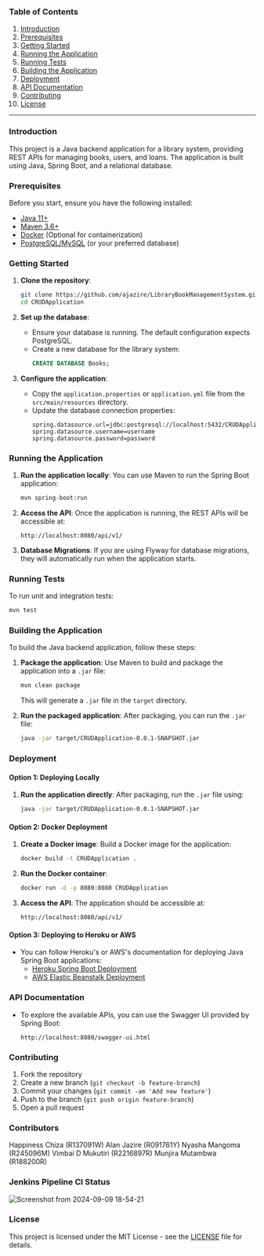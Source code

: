 ### Table of Contents
1. [Introduction](#introduction)
2. [Prerequisites](#prerequisites)
3. [Getting Started](#getting-started)
4. [Running the Application](#running-the-application)
5. [Running Tests](#running-tests)
6. [Building the Application](#building-the-application)
7. [Deployment](#deployment)
8. [API Documentation](#api-documentation)
9. [Contributing](#contributing)
10. [License](#license)

---

### Introduction
This project is a Java backend application for a library system, providing REST APIs for managing books, users, and loans. The application is built using Java, Spring Boot, and a relational database.

### Prerequisites
Before you start, ensure you have the following installed:
- [Java 11+](https://www.oracle.com/java/technologies/javase-jdk11-downloads.html)
- [Maven 3.6+](https://maven.apache.org/download.cgi)
- [Docker](https://www.docker.com/get-started) (Optional for containerization)
- [PostgreSQL/MySQL](https://www.postgresql.org/) (or your preferred database)

### Getting Started
1. **Clone the repository**:
   ```bash
   git clone https://github.com/ajazire/LibraryBookManagementSystem.git
   cd CRUDApplication
   ```

2. **Set up the database**:
   - Ensure your database is running. The default configuration expects PostgreSQL.
   - Create a new database for the library system:
     ```sql
     CREATE DATABASE Books;
     ```

3. **Configure the application**:
   - Copy the `application.properties` or `application.yml` file from the `src/main/resources` directory.
   - Update the database connection properties:
     ```properties
     spring.datasource.url=jdbc:postgresql://localhost:5432/CRUDApplication
     spring.datasource.username=username
     spring.datasource.password=password
     ```

### Running the Application

1. **Run the application locally**:
   You can use Maven to run the Spring Boot application:
   ```bash
   mvn spring-boot:run
   ```

2. **Access the API**:
   Once the application is running, the REST APIs will be accessible at:
   ```
   http://localhost:8080/api/v1/
   ```

3. **Database Migrations**:
   If you are using Flyway for database migrations, they will automatically run when the application starts.

### Running Tests
To run unit and integration tests:
```bash
mvn test
```

### Building the Application
To build the Java backend application, follow these steps:

1. **Package the application**:
   Use Maven to build and package the application into a `.jar` file:
   ```bash
   mvn clean package
   ```
   This will generate a `.jar` file in the `target` directory.

2. **Run the packaged application**:
   After packaging, you can run the `.jar` file:
   ```bash
   java -jar target/CRUDApplication-0.0.1-SNAPSHOT.jar
   ```

### Deployment

#### Option 1: Deploying Locally
1. **Run the application directly**:
   After packaging, run the `.jar` file using:
   ```bash
   java -jar target/CRUDApplication-0.0.1-SNAPSHOT.jar
   ```

#### Option 2: Docker Deployment
1. **Create a Docker image**:
   Build a Docker image for the application:
   ```bash
   docker build -t CRUDApplication .
   ```

2. **Run the Docker container**:
   ```bash
   docker run -d -p 8080:8080 CRUDApplication
   ```

3. **Access the API**:
   The application should be accessible at:
   ```
   http://localhost:8080/api/v1/
   ```

#### Option 3: Deploying to Heroku or AWS
- You can follow Heroku's or AWS's documentation for deploying Java Spring Boot applications:
  - [Heroku Spring Boot Deployment](https://devcenter.heroku.com/articles/deploying-spring-boot-apps-to-heroku)
  - [AWS Elastic Beanstalk Deployment](https://aws.amazon.com/elasticbeanstalk/)

### API Documentation
- To explore the available APIs, you can use the Swagger UI provided by Spring Boot:
  ```
  http://localhost:8080/swagger-ui.html
  ```

### Contributing
1. Fork the repository
2. Create a new branch (`git checkout -b feature-branch`)
3. Commit your changes (`git commit -am 'Add new feature'`)
4. Push to the branch (`git push origin feature-branch`)
5. Open a pull request

### Contributors

Happiness Chiza (R137091W)
Alan Jazire (R091761Y)
Nyasha Mangoma (R245096M)
Vimbai D Mukutiri (R2216897R)
Munjira Mutambwa (R188200R)

### Jenkins Pipeline CI Status

![Screenshot from 2024-09-09 18-54-21](https://github.com/user-attachments/assets/4230d492-3d34-40ad-a85a-46845ddab26c)

### License
This project is licensed under the MIT License - see the [LICENSE](LICENSE) file for details.
